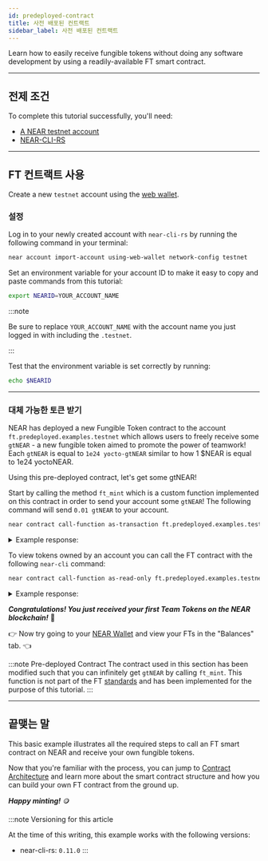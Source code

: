 ```yaml
---
id: predeployed-contract
title: 사전 배포된 컨트랙트
sidebar_label: 사전 배포된 컨트랙트
---
```


Learn how to easily receive fungible tokens without doing any software development by using a readily-available FT smart contract.

---

## 전제 조건

To complete this tutorial successfully, you'll need:

- [A NEAR testnet account](https://testnet.mynearwallet.com)
- [NEAR-CLI-RS](../../4.tools/cli-rs.md#install)

---

## FT 컨트랙트 사용

Create a new `testnet` account using the [web wallet](https://testnet.mynearwallet.com).

### 설정

Log in to your newly created account with `near-cli-rs` by running the following command in your terminal:

```bash
near account import-account using-web-wallet network-config testnet
```

Set an environment variable for your account ID to make it easy to copy and paste commands from this tutorial:

```bash
export NEARID=YOUR_ACCOUNT_NAME
```
:::note

Be sure to replace `YOUR_ACCOUNT_NAME` with the account name you just logged in with including the `.testnet`.

:::

Test that the environment variable is set correctly by running:

```bash
echo $NEARID
```

<hr className="subsection" />

### 대체 가능한 토큰 받기

NEAR has deployed a new Fungible Token contract to the account `ft.predeployed.examples.testnet` which allows users to freely receive some `gtNEAR` - a new fungible token aimed to promote the power of teamwork! Each `gtNEAR` is equal to `1e24 yocto-gtNEAR` similar to how 1 $NEAR is equal to 1e24 yoctoNEAR.

Using this pre-deployed contract, let's get some gtNEAR!

Start by calling the method `ft_mint` which is a custom function implemented on this contract in order to send your account some `gtNEAR`! The following command will send `0.01 gtNEAR` to your account.

```bash
near contract call-function as-transaction ft.predeployed.examples.testnet ft_mint json-args '{"account_id": "'$NEARID'", "amount": "10000000000000000000000"}' prepaid-gas '100.0 Tgas' attached-deposit '0 NEAR' sign-as $NEARID network-config testnet sign-with-legacy-keychain send
```

<details>
<summary>Example response: </summary>
<p>

```json
Log [ft.predeployed.examples.testnet]: EVENT_JSON:{"standard":"nep141","version":"1.0.0","event":"ft_mint","data":[{"owner_id":"benjiman.testnet","amount":"10000000000000000000000","memo":"FTs Minted"}]}
Transaction Id Fhqa8YDLKxnxM9jjHCPN4hn1w1RKESYrav3kwDjhWWUu
To see the transaction in the transaction explorer, please open this url in your browser
https://testnet.nearblocks.io/txns/Fhqa8YDLKxnxM9jjHCPN4hn1w1RKESYrav3kwDjhWWUu
''
```

</p>
</details>

To view tokens owned by an account you can call the FT contract with the following `near-cli` command:

```bash
near contract call-function as-read-only ft.predeployed.examples.testnet ft_balance_of json-args '{"account_id": "'$NEARID'"}' network-config testnet now
```

<details>
<summary>Example response: </summary>
<p>

```json
'10000000000000000000000'
```

</p>
</details>

***Congratulations! You just received your first Team Tokens on the NEAR blockchain!*** 🎉

👉 Now try going to your [NEAR Wallet](https://testnet.mynearwallet.com) and view your FTs in the "Balances" tab. 👈

:::note Pre-deployed Contract
The contract used in this section has been modified such that you can infinitely get `gtNEAR` by calling `ft_mint`. This function is not part of the FT [standards](https://nomicon.io/Standards/Tokens/FungibleToken/Core) and has been implemented for the purpose of this tutorial.
:::

---

## 끝맺는 말

This basic example illustrates all the required steps to call an FT smart contract on NEAR and receive your own fungible tokens.

Now that you're familiar with the process, you can jump to [Contract Architecture](/tutorials/fts/skeleton) and learn more about the smart contract structure and how you can build your own FT contract from the ground up.

***Happy minting!*** 🪙

:::note Versioning for this article

At the time of this writing, this example works with the following versions:

- near-cli-rs: `0.11.0`
:::

